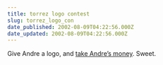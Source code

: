 ```yaml
---
title: torrez logo contest
slug: torrez_logo_con
date_published: 2002-08-09T04:22:56.000Z
date_updated: 2002-08-09T04:22:56.000Z
---
```


Give Andre a logo, and [take Andre’s money](http://torrez.org/archives/000288.php#288). Sweet.
